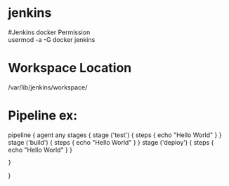# jenkins

#Jenkins docker Permission   
usermod -a -G docker jenkins

# Workspace Location
/var/lib/jenkins/workspace/

# Pipeline ex:
pipeline {
    agent any
    stages {
        stage ('test') {
            steps {
                echo "Hello World"
            }
        }
        stage ('build') {
            steps {
                echo "Hello World"
            }
        }
        stage ('deploy') {
            steps {
                echo "Hello World"
            }
        }
        
    }
}
